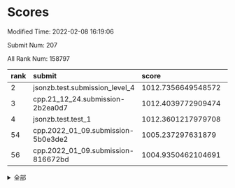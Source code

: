 # Scores

Modified Time: 2022-02-08 16:19:06

Submit Num: 207

All Rank Num: 158797

| rank |               submit               |       score        |       sigma        | pk_num |
| :--- | :--------------------------------- | :----------------- | :----------------- | :----- |
| 2    | jsonzb.test.submission_level_4     | 1012.7356649548572 | 0.792741522991477  | 3071   |
| 3    | cpp.21_12_24.submission-2b2ea0d7   | 1012.4039772909474 | 0.7805981775670157 | 3070   |
| 4    | jsonzb.test.test_1                 | 1012.3601217979708 | 0.8051839250052337 | 3068   |
| 54   | cpp.2022_01_09.submission-5b0e3de2 | 1005.237297631879  | 0.7192075081869204 | 3065   |
| 56   | cpp.2022_01_09.submission-816672bd | 1004.9350462104691 | 0.7235297969821376 | 3065   |


<details>
<summary>全部</summary>

| rank |                 submit                 |       score        |       sigma        | pk_num |
| :--- | :------------------------------------- | :----------------- | :----------------- | :----- |
| 1    | gobigger.level_3.submission_level_3_18 | 1012.7383413489875 | 0.8099503421139577 | 3069   |
| 2    | jsonzb.test.submission_level_4         | 1012.7356649548572 | 0.792741522991477  | 3071   |
| 3    | cpp.21_12_24.submission-2b2ea0d7       | 1012.4039772909474 | 0.7805981775670157 | 3070   |
| 4    | jsonzb.test.test_1                     | 1012.3601217979708 | 0.8051839250052337 | 3068   |
| 5    | gobigger.level_3.submission_level_3_33 | 1011.7931004978349 | 0.7596219970250789 | 3071   |
| 6    | gobigger.level_3.submission_level_3_10 | 1011.3412951304101 | 0.7856840920584818 | 3073   |
| 7    | gobigger.level_3.submission_level_3_44 | 1011.2918349502728 | 0.7697227585633349 | 3071   |
| 8    | gobigger.level_3.submission_level_3_31 | 1011.1932816349445 | 0.7714201597257656 | 3074   |
| 9    | gobigger.level_3.submission_level_3_26 | 1010.8786115366711 | 0.7830398104897086 | 3069   |
| 10   | gobigger.level_3.submission_level_3_24 | 1010.8180323675284 | 0.7538991976631274 | 3071   |
| 11   | gobigger.level_3.submission_level_3_22 | 1010.5964951821763 | 0.7565130510405875 | 3069   |
| 12   | gobigger.level_3.submission_level_3_43 | 1010.5244570917218 | 0.7635210158598016 | 3067   |
| 13   | gobigger.level_3.submission_level_3_13 | 1010.4411786209498 | 0.7526343782910481 | 3065   |
| 14   | gobigger.level_3.submission_level_3_38 | 1010.3789294146609 | 0.7538357103272187 | 3072   |
| 15   | gobigger.level_3.submission_level_3_2  | 1010.3137068637329 | 0.7839035059408199 | 3068   |
| 16   | gobigger.level_3.submission_level_3_23 | 1010.277302092944  | 0.7791558738420572 | 3068   |
| 17   | gobigger.level_3.submission_level_3_4  | 1010.2651376382192 | 0.7576320176646356 | 3067   |
| 18   | gobigger.level_3.submission_level_3_47 | 1010.228047218965  | 0.776384354882787  | 3070   |
| 19   | gobigger.level_3.submission_level_3_30 | 1010.2082608924187 | 0.7611253292911302 | 3071   |
| 20   | gobigger.level_3.submission_level_3_17 | 1010.197035189525  | 0.7773566390377361 | 3064   |
| 21   | gobigger.level_3.submission_level_3_36 | 1010.0232016508651 | 0.7556028584500215 | 3073   |
| 22   | gobigger.level_3.submission_level_3_27 | 1010.009575612413  | 0.7535701054838226 | 3065   |
| 23   | gobigger.level_3.submission_level_3_6  | 1009.9613704406346 | 0.7429364468692118 | 3063   |
| 24   | gobigger.level_3.submission_level_3_3  | 1009.9460451900468 | 0.7498997292432267 | 3063   |
| 25   | gobigger.level_3.submission_level_3_0  | 1009.9165392141755 | 0.7562540881926851 | 3068   |
| 26   | gobigger.level_3.submission_level_3_35 | 1009.8979600991598 | 0.7611227480700979 | 3071   |
| 27   | gobigger.level_3.submission_level_3_48 | 1009.8836444531727 | 0.7456536947731754 | 3066   |
| 28   | gobigger.level_3.submission_level_3_25 | 1009.8119994260867 | 0.7524496875476506 | 3070   |
| 29   | gobigger.level_3.submission_level_3_16 | 1009.7592277619349 | 0.7440762818745958 | 3071   |
| 30   | gobigger.level_3.submission_level_3_29 | 1009.7331876393868 | 0.7561890142058422 | 3066   |
| 31   | gobigger.level_3.submission_level_3_19 | 1009.6811626947544 | 0.7538008816209711 | 3062   |
| 32   | gobigger.level_3.submission_level_3_28 | 1009.5581898938045 | 0.7610104953666328 | 3066   |
| 33   | gobigger.level_3.submission_level_3_45 | 1009.5321203276162 | 0.7449952395483694 | 3065   |
| 34   | gobigger.level_3.submission_level_3_39 | 1009.4911562652599 | 0.7671036983873349 | 3073   |
| 35   | gobigger.level_3.submission_level_3_14 | 1009.4027856106767 | 0.7737762555011781 | 3075   |
| 36   | gobigger.level_3.submission_level_3_7  | 1009.3918166231816 | 0.7400752831070343 | 3070   |
| 37   | gobigger.level_3.submission_level_3_32 | 1009.3668183615559 | 0.7475612858359918 | 3068   |
| 38   | gobigger.level_3.submission_level_3_46 | 1009.341994864352  | 0.7710818461952412 | 3068   |
| 39   | gobigger.level_3.submission_level_3_49 | 1009.3306774040065 | 0.7597174882259319 | 3064   |
| 40   | gobigger.level_3.submission_level_3_34 | 1009.3185189416552 | 0.7382318774681641 | 3066   |
| 41   | gobigger.level_3.submission_level_3_37 | 1009.3029973383589 | 0.7566290771226628 | 3066   |
| 42   | gobigger.level_3.submission_level_3_9  | 1009.2665938617331 | 0.7608740005395662 | 3072   |
| 43   | gobigger.level_3.submission_level_3_42 | 1009.1117491720348 | 0.7465460255954726 | 3067   |
| 44   | gobigger.level_3.submission_level_3_12 | 1009.0548761464764 | 0.7530526225220284 | 3069   |
| 45   | gobigger.level_3.submission_level_3_11 | 1009.0011659395947 | 0.7632279968887867 | 3069   |
| 46   | gobigger.level_3.submission_level_3_40 | 1008.9139361567562 | 0.7375553614372057 | 3072   |
| 47   | gobigger.level_3.submission_level_3_1  | 1008.900647951792  | 0.7368151872646235 | 3070   |
| 48   | gobigger.level_3.submission_level_3_15 | 1008.7985619154163 | 0.7586118885625586 | 3071   |
| 49   | gobigger.level_3.submission_level_3_20 | 1008.4285499400387 | 0.741770208716705  | 3068   |
| 50   | gobigger.level_3.submission_level_3_5  | 1008.3296268297665 | 0.7229030962418933 | 3066   |
| 51   | gobigger.level_3.submission_level_3_8  | 1008.3221022863228 | 0.744301026181986  | 3071   |
| 52   | gobigger.level_3.submission_level_3_41 | 1008.0943634364727 | 0.7305193038729582 | 3067   |
| 53   | gobigger.level_3.submission_level_3_21 | 1007.8087625224465 | 0.7251914599595342 | 3070   |
| 54   | cpp.2022_01_09.submission-5b0e3de2     | 1005.237297631879  | 0.7192075081869204 | 3065   |
| 55   | gobigger.level_1.submission_level_1_30 | 1005.1924453150186 | 0.7197785775156502 | 3069   |
| 56   | cpp.2022_01_09.submission-816672bd     | 1004.9350462104691 | 0.7235297969821376 | 3065   |
| 57   | gobigger.level_1.submission_level_1_22 | 1004.7951249584987 | 0.7195960011667782 | 3068   |
| 58   | gobigger.level_1.submission_level_1_18 | 1004.6095771983439 | 0.7125643525464678 | 3071   |
| 59   | gobigger.level_1.submission_level_1_33 | 1004.3553684950373 | 0.7109936059039875 | 3069   |
| 60   | gobigger.level_1.submission_level_1_24 | 1004.265447121598  | 0.7249248252110184 | 3072   |
| 61   | gobigger.level_1.submission_level_1_9  | 1004.0884740315987 | 0.7108849012313894 | 3071   |
| 62   | gobigger.level_1.submission_level_1_39 | 1004.0555163462695 | 0.7207846280168027 | 3068   |
| 63   | gobigger.level_1.submission_level_1_5  | 1003.9682701374445 | 0.7210745274035532 | 3064   |
| 64   | gobigger.level_1.submission_level_1_28 | 1003.953447346564  | 0.7365564669464665 | 3073   |
| 65   | gobigger.level_1.submission_level_1_23 | 1003.9269787812245 | 0.7170752471404688 | 3064   |
| 66   | gobigger.level_1.submission_level_1_6  | 1003.9020571780335 | 0.7143036526647714 | 3073   |
| 67   | gobigger.level_1.submission_level_1_13 | 1003.8557796946127 | 0.7266641795490334 | 3066   |
| 68   | gobigger.level_1.submission_level_1_25 | 1003.8494006937741 | 0.7288491865788884 | 3072   |
| 69   | gobigger.level_1.submission_level_1_31 | 1003.818807074464  | 0.7014689309652995 | 3068   |
| 70   | gobigger.level_1.submission_level_1_38 | 1003.7908307392688 | 0.7078230059472781 | 3070   |
| 71   | gobigger.level_1.submission_level_1_37 | 1003.7855183898174 | 0.719663929238384  | 3070   |
| 72   | gobigger.level_1.submission_level_1_47 | 1003.7270715543731 | 0.7317313066480569 | 3070   |
| 73   | gobigger.level_1.submission_level_1_7  | 1003.7210898722363 | 0.7219391417503849 | 3069   |
| 74   | gobigger.level_1.submission_level_1_8  | 1003.7064523210769 | 0.7087452469624571 | 3070   |
| 75   | gobigger.level_1.submission_level_1_20 | 1003.6956267984338 | 0.7224816027909426 | 3069   |
| 76   | gobigger.level_1.submission_level_1_26 | 1003.6090699415787 | 0.7155719519688738 | 3073   |
| 77   | gobigger.level_1.submission_level_1_17 | 1003.5429804853931 | 0.7238748397199699 | 3067   |
| 78   | gobigger.level_1.submission_level_1_42 | 1003.4690282825583 | 0.715070419918829  | 3066   |
| 79   | gobigger.level_1.submission_level_1_27 | 1003.4353912941536 | 0.7122892994375285 | 3070   |
| 80   | gobigger.level_1.submission_level_1_41 | 1003.4246774306118 | 0.7042588755262581 | 3069   |
| 81   | gobigger.level_1.submission_level_1_48 | 1003.3526445095657 | 0.7148756504096582 | 3061   |
| 82   | gobigger.level_1.submission_level_1_11 | 1003.2717512592991 | 0.7126283749187337 | 3068   |
| 83   | gobigger.level_1.submission_level_1_16 | 1003.2672209305116 | 0.7160164903876977 | 3067   |
| 84   | gobigger.level_1.submission_level_1_34 | 1003.2368666098205 | 0.7176645901846976 | 3071   |
| 85   | gobigger.level_1.submission_level_1_12 | 1003.2212428583297 | 0.7145144432073578 | 3071   |
| 86   | gobigger.level_1.submission_level_1_10 | 1003.211756192381  | 0.703834812392873  | 3074   |
| 87   | gobigger.level_1.submission_level_1_0  | 1003.1569703324385 | 0.7062645199004002 | 3065   |
| 88   | gobigger.level_1.submission_level_1_15 | 1003.0572658228382 | 0.7150879437093648 | 3071   |
| 89   | gobigger.level_1.submission_level_1_2  | 1003.031916420682  | 0.7146298201370523 | 3070   |
| 90   | gobigger.level_1.submission_level_1_49 | 1003.0265701717736 | 0.7310852393528376 | 3073   |
| 91   | gobigger.level_1.submission_level_1_21 | 1002.9972428821884 | 0.7104276147388456 | 3065   |
| 92   | gobigger.level_1.submission_level_1_19 | 1002.9881871841491 | 0.7059344360248775 | 3064   |
| 93   | gobigger.level_1.submission_level_1_45 | 1002.9427992468148 | 0.709943465318147  | 3065   |
| 94   | gobigger.level_1.submission_level_1_46 | 1002.8973358981426 | 0.7210110121710462 | 3070   |
| 95   | gobigger.level_1.submission_level_1_14 | 1002.8724207725173 | 0.7124191380717844 | 3071   |
| 96   | gobigger.level_1.submission_level_1_35 | 1002.8136992266859 | 0.7172974050670659 | 3067   |
| 97   | gobigger.level_1.submission_level_1_29 | 1002.7861472622047 | 0.7119065376055466 | 3070   |
| 98   | gobigger.level_1.submission_level_1_32 | 1002.7360352036235 | 0.7049097653072599 | 3069   |
| 99   | gobigger.level_1.submission_level_1_1  | 1002.7264789384805 | 0.7034774039875151 | 3070   |
| 100  | gobigger.level_1.submission_level_1_4  | 1002.713962674305  | 0.7190189077999026 | 3068   |
| 101  | gobigger.level_1.submission_level_1_36 | 1002.6863765195999 | 0.7153952437189632 | 3068   |
| 102  | gobigger.level_1.submission_level_1_43 | 1002.6842659117825 | 0.7061709555613167 | 3076   |
| 103  | gobigger.level_1.submission_level_1_40 | 1002.5605669994237 | 0.7071359557800515 | 3073   |
| 104  | gobigger.level_1.submission_level_1_44 | 1001.704407216318  | 0.7115984447447173 | 3076   |
| 105  | gobigger.level_1.submission_level_1_3  | 1001.2088855830267 | 0.7060129776596296 | 3069   |
| 106  | gobigger.random.submission_random_43   | 997.6552697886391  | 0.7176236966991757 | 3068   |
| 107  | gobigger.random.submission_random_26   | 997.5499621545763  | 0.7064945518029401 | 3069   |
| 108  | gobigger.random.submission_random_29   | 997.4113253534606  | 0.6991679644085897 | 3066   |
| 109  | gobigger.random.submission_random_41   | 997.3320891223686  | 0.7014579541896057 | 3069   |
| 110  | gobigger.random.submission_random_38   | 996.9686966389221  | 0.7194288974409236 | 3073   |
| 111  | gobigger.random.submission_random_35   | 996.7402348177902  | 0.7072710422780811 | 3065   |
| 112  | gobigger.random.submission_random_46   | 996.7166546478618  | 0.7165487157783725 | 3070   |
| 113  | gobigger.random.submission_random_3    | 996.4685866827695  | 0.7213235300807052 | 3064   |
| 114  | gobigger.random.submission_random_30   | 996.4580288378737  | 0.7055359269282386 | 3071   |
| 115  | gobigger.random.submission_random_23   | 996.4409109239725  | 0.7240403582975825 | 3065   |
| 116  | gobigger.random.submission_random_18   | 996.3612254214817  | 0.7158181506713943 | 3063   |
| 117  | gobigger.random.submission_random_42   | 996.3105760774148  | 0.7115249077150861 | 3073   |
| 118  | gobigger.random.submission_random_22   | 996.2996186886511  | 0.7145988398426579 | 3073   |
| 119  | gobigger.random.submission_random_36   | 996.2100282941968  | 0.7319431017672311 | 3067   |
| 120  | gobigger.random.submission_random_4    | 996.1439820977662  | 0.7025240883146164 | 3070   |
| 121  | gobigger.random.submission_random_31   | 996.1319229899278  | 0.7053842930491402 | 3067   |
| 122  | gobigger.random.submission_random_15   | 996.0993119552994  | 0.7200696054767347 | 3068   |
| 123  | gobigger.random.submission_random_21   | 996.0315360214745  | 0.716147872969677  | 3065   |
| 124  | gobigger.random.submission_random_28   | 996.0249100243358  | 0.7091956428565263 | 3070   |
| 125  | gobigger.random.submission_random_17   | 995.9545717601786  | 0.7190682231881587 | 3064   |
| 126  | gobigger.random.submission_random_11   | 995.874401240176   | 0.7269928807674468 | 3070   |
| 127  | gobigger.random.submission_random_5    | 995.8670473816484  | 0.706969488554382  | 3064   |
| 128  | gobigger.random.submission_random_0    | 995.861354245241   | 0.7131991892977061 | 3071   |
| 129  | gobigger.random.submission_random_47   | 995.81788081126    | 0.7059229370446591 | 3067   |
| 130  | gobigger.random.submission_random_48   | 995.8171709747239  | 0.7087448657990016 | 3069   |
| 131  | gobigger.random.submission_random_12   | 995.8149254273285  | 0.7277707596390653 | 3068   |
| 132  | gobigger.random.submission_random_2    | 995.7604021435719  | 0.7277761794893727 | 3074   |
| 133  | gobigger.random.submission_random_49   | 995.747471448524   | 0.7022899819542195 | 3067   |
| 134  | gobigger.random.submission_random_13   | 995.7204479895588  | 0.7067739756559187 | 3070   |
| 135  | gobigger.random.submission_random_14   | 995.6801842376448  | 0.7127392084834406 | 3063   |
| 136  | gobigger.random.submission_random_37   | 995.6674187131614  | 0.7071582174943919 | 3067   |
| 137  | gobigger.random.submission_random_6    | 995.5955251221482  | 0.7073212827115857 | 3065   |
| 138  | gobigger.random.submission_random_40   | 995.5699742382377  | 0.7302303493429051 | 3074   |
| 139  | gobigger.random.submission_random_39   | 995.4994064480078  | 0.7160368480151907 | 3072   |
| 140  | gobigger.random.submission_random_27   | 995.4044402905523  | 0.7139061259135248 | 3065   |
| 141  | gobigger.random.submission_random_19   | 995.3501113885411  | 0.7098568172807245 | 3068   |
| 142  | gobigger.random.submission_random_8    | 995.3273721477133  | 0.7072842777272706 | 3065   |
| 143  | gobigger.random.submission_random_34   | 995.3254738814818  | 0.7067717162264132 | 3066   |
| 144  | gobigger.random.submission_random_24   | 995.2883540446618  | 0.7172468076616216 | 3067   |
| 145  | gobigger.random.submission_random_25   | 995.2252633618868  | 0.7018489951695275 | 3070   |
| 146  | gobigger.random.submission_random_44   | 995.2234801458342  | 0.7117315555133485 | 3066   |
| 147  | gobigger.random.submission_random_33   | 995.1736012151067  | 0.7315398304375863 | 3066   |
| 148  | gobigger.random.submission_random_10   | 995.1313174081944  | 0.7198328267494023 | 3067   |
| 149  | gobigger.random.submission_random_7    | 995.1184043800787  | 0.7120428558366044 | 3073   |
| 150  | gobigger.random.submission_random_9    | 995.0729611035969  | 0.7125844672164242 | 3068   |
| 151  | gobigger.random.submission_random_1    | 995.033566159455   | 0.7207756651799666 | 3065   |
| 152  | gobigger.random.submission_random_20   | 995.0285593505226  | 0.7044654773161892 | 3066   |
| 153  | gobigger.random.submission_random_32   | 994.9960778554213  | 0.7243708366878251 | 3066   |
| 154  | gobigger.random.submission_random_16   | 994.8604069781593  | 0.7144400759338331 | 3064   |
| 155  | gobigger.random.submission_random_45   | 994.8456392658968  | 0.7087016484535612 | 3067   |
| 156  | gobigger.level_2.submission_level_2_42 | 994.4759319849893  | 0.737147712198343  | 3064   |
| 157  | gobigger.level_2.submission_level_2_11 | 994.1275705451369  | 0.7370647147898814 | 3068   |
| 158  | gobigger.level_2.submission_level_2_49 | 994.1045961914525  | 0.7193748764887854 | 3071   |
| 159  | gobigger.level_2.submission_level_2_40 | 993.8671755459796  | 0.7430363098103174 | 3067   |
| 160  | gobigger.level_2.submission_level_2_45 | 993.781868006623   | 0.7273808153416114 | 3068   |
| 161  | gobigger.level_2.submission_level_2_12 | 993.5614078624191  | 0.7371846898223026 | 3068   |
| 162  | gobigger.level_2.submission_level_2_33 | 993.4860738874943  | 0.7282064779310732 | 3067   |
| 163  | gobigger.level_2.submission_level_2_20 | 993.1282670762287  | 0.7311947441534188 | 3068   |
| 164  | gobigger.level_2.submission_level_2_29 | 993.02453969102    | 0.7447981194992612 | 3076   |
| 165  | gobigger.level_2.submission_level_2_6  | 992.9320922491214  | 0.7374666299036587 | 3071   |
| 166  | gobigger.level_2.submission_level_2_46 | 992.7678826837542  | 0.7340467512394593 | 3066   |
| 167  | gobigger.level_2.submission_level_2_31 | 992.7391064090679  | 0.7427359187490121 | 3075   |
| 168  | gobigger.level_2.submission_level_2_30 | 992.730547988262   | 0.7425520632964869 | 3069   |
| 169  | gobigger.level_2.submission_level_2_0  | 992.6916638390398  | 0.7261110168555622 | 3073   |
| 170  | gobigger.level_2.submission_level_2_14 | 992.6491611478853  | 0.7421307177612942 | 3067   |
| 171  | gobigger.level_2.submission_level_2_39 | 992.6266547643403  | 0.7465781268238186 | 3070   |
| 172  | gobigger.level_2.submission_level_2_3  | 992.4264083426048  | 0.7393284913131466 | 3068   |
| 173  | gobigger.level_2.submission_level_2_18 | 992.3529408147591  | 0.7442963076671386 | 3065   |
| 174  | gobigger.level_2.submission_level_2_23 | 992.2592332811059  | 0.7420076299551844 | 3070   |
| 175  | gobigger.level_2.submission_level_2_5  | 992.2449339233025  | 0.7318870766728013 | 3065   |
| 176  | gobigger.level_2.submission_level_2_8  | 992.2240364565449  | 0.7507819849360501 | 3074   |
| 177  | gobigger.level_2.submission_level_2_38 | 992.2007728416384  | 0.7467698679776826 | 3069   |
| 178  | gobigger.level_2.submission_level_2_26 | 992.1928295734534  | 0.7449682168647926 | 3068   |
| 179  | gobigger.level_2.submission_level_2_44 | 992.1653458356657  | 0.767455150954831  | 3067   |
| 180  | gobigger.level_2.submission_level_2_27 | 992.1330986221761  | 0.7830078137788421 | 3067   |
| 181  | gobigger.level_2.submission_level_2_37 | 992.0410289788924  | 0.7639940657902723 | 3064   |
| 182  | gobigger.level_2.submission_level_2_19 | 992.0312749598675  | 0.7390499758733681 | 3063   |
| 183  | gobigger.level_2.submission_level_2_10 | 992.0122674651795  | 0.7391708529102847 | 3070   |
| 184  | gobigger.level_2.submission_level_2_22 | 991.9771871614014  | 0.7502908575224041 | 3069   |
| 185  | gobigger.level_2.submission_level_2_36 | 991.9541310772639  | 0.7481413809734869 | 3069   |
| 186  | gobigger.level_2.submission_level_2_24 | 991.8439091179233  | 0.7507930813167142 | 3069   |
| 187  | gobigger.level_2.submission_level_2_48 | 991.8384504180366  | 0.7540358535220723 | 3071   |
| 188  | gobigger.level_2.submission_level_2_41 | 991.7423522029617  | 0.7661743559103786 | 3073   |
| 189  | gobigger.level_2.submission_level_2_9  | 991.6554624299688  | 0.7710007781232218 | 3065   |
| 190  | gobigger.level_2.submission_level_2_7  | 991.6014202654158  | 0.740665500075689  | 3067   |
| 191  | gobigger.level_2.submission_level_2_47 | 991.5792723492231  | 0.7556363939834853 | 3069   |
| 192  | gobigger.level_2.submission_level_2_15 | 991.3560596928514  | 0.7678838687692692 | 3073   |
| 193  | gobigger.level_2.submission_level_2_32 | 991.3259422004177  | 0.7553274208455879 | 3065   |
| 194  | gobigger.level_2.submission_level_2_13 | 991.266698547806   | 0.744408032814943  | 3070   |
| 195  | gobigger.level_2.submission_level_2_43 | 991.1086867303111  | 0.7845745381054279 | 3070   |
| 196  | gobigger.level_2.submission_level_2_35 | 991.0226871812698  | 0.7744879808574163 | 3067   |
| 197  | gobigger.level_2.submission_level_2_16 | 990.9972139364434  | 0.7497201203633228 | 3070   |
| 198  | gobigger.level_2.submission_level_2_17 | 990.7358204106367  | 0.7612782540440023 | 3074   |
| 199  | gobigger.level_2.submission_level_2_4  | 990.6786184472676  | 0.7571119913707127 | 3067   |
| 200  | gobigger.level_2.submission_level_2_21 | 990.6769514284157  | 0.7692985878840232 | 3068   |
| 201  | gobigger.level_2.submission_level_2_2  | 990.6399063516492  | 0.7626238461282739 | 3070   |
| 202  | gobigger.level_2.submission_level_2_25 | 990.4510131577777  | 0.7608966520049937 | 3064   |
| 203  | gobigger.level_2.submission_level_2_28 | 990.4300501665449  | 0.7402187307159155 | 3070   |
| 204  | gobigger.level_2.submission_level_2_34 | 990.3973113683933  | 0.7573651930581341 | 3065   |
| 205  | gobigger.level_2.submission_level_2_1  | 990.3064273565182  | 0.7567299919572125 | 3072   |
| 206  | gobigger.none.submission_none_0        | 976.7776122758604  | 1.3517755968436198 | 3065   |
| 207  | gobigger.none.submission_none_1        | 975.5333303201836  | 1.5152146947916931 | 3069   |

</details>